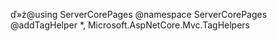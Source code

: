﻿ď»ż@using ServerCorePages
@namespace ServerCorePages
@addTagHelper *, Microsoft.AspNetCore.Mvc.TagHelpers
